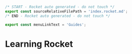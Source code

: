 ```js server
/* START - Rocket auto generated - do not touch */
export const sourceRelativeFilePath = 'index.rocket.md';
/* END - Rocket auto generated - do not touch */
```

```js server
export const menuLinkText = 'Guides';
```

# Learning Rocket
